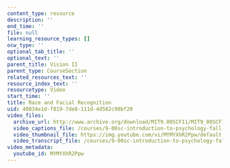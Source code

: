```yaml
---
content_type: resource
description: ''
end_time: ''
file: null
learning_resource_types: []
ocw_type: ''
optional_tab_title: ''
optional_text: ''
parent_title: Vision II
parent_type: CourseSection
related_resources_text: ''
resource_index_text: ''
resourcetype: Video
start_time: ''
title: Race and Facial Recognition
uid: 40034e1d-f819-7de8-111d-4d582c90bf20
video_files:
  archive_url: http://www.archive.org/download/MIT9.00SCF11/MIT9_00SCF11_lec06_300k.mp4
  video_captions_file: /courses/9-00sc-introduction-to-psychology-fall-2011/558f567bf5275c77b985d3d19d0d42f3_MYMYXhR2Ppw.vtt
  video_thumbnail_file: https://img.youtube.com/vi/MYMYXhR2Ppw/default.jpg
  video_transcript_file: /courses/9-00sc-introduction-to-psychology-fall-2011/fb301a7bdeeecf1f85c2fb3855780fb6_MYMYXhR2Ppw.pdf
video_metadata:
  youtube_id: MYMYXhR2Ppw
---
```

